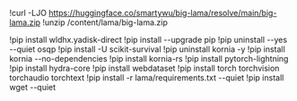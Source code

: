 !curl -LJO https://huggingface.co/smartywu/big-lama/resolve/main/big-lama.zip
!unzip /content/lama/big-lama.zip


!pip install wldhx.yadisk-direct
!pip install --upgrade pip
!pip uninstall --yes --quiet osqp
!pip install -U scikit-survival
!pip uninstall kornia -y
!pip install kornia --no-dependencies
!pip install kornia-rs
!pip install pytorch-lightning
!pip install hydra-core
!pip install webdataset
!pip install torch torchvision torchaudio torchtext
!pip install -r lama/requirements.txt --quiet
!pip install wget --quiet
